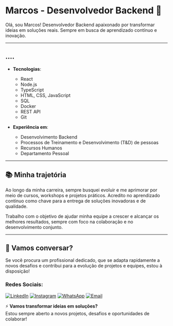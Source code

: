 # Marcos - Desenvolvedor Backend 🚀

Olá, sou Marcos! Desenvolvedor Backend apaixonado por transformar ideias em soluções reais. Sempre em busca de aprendizado contínuo e inovação.

---

## ....
- **Tecnologias**:  
  - React
  - Node.js
  - TypeScript
  - HTML, CSS, JavaScript
  - SQL
  - Docker
  - REST API
  - Git

- **Experiência em**:  
  - Desenvolvimento Backend
  - Processos de Treinamento e Desenvolvimento (T&D) de pessoas
  - Recursos Humanos
  - Departamento Pessoal

---

## 📚 Minha trajetória

Ao longo da minha carreira, sempre busquei evoluir e me aprimorar por meio de cursos, workshops e projetos práticos. Acredito no aprendizado contínuo como chave para a entrega de soluções inovadoras e de qualidade.

Trabalho com o objetivo de ajudar minha equipe a crescer e alcançar os melhores resultados, sempre com foco na colaboração e no desenvolvimento conjunto.

---

## 🤝 Vamos conversar?

Se você procura um profissional dedicado, que se adapta rapidamente a novos desafios e contribui para a evolução de projetos e equipes, estou à disposição!

### Redes Sociais:

[![LinkedIn](https://img.shields.io/badge/LinkedIn-%230077B5?style=for-the-badge&logo=linkedin&logoColor=white)](https://www.linkedin.com/in/marvinisantana)
[![Instagram](https://img.shields.io/badge/Instagram-%23E4405F?style=for-the-badge&logo=instagram&logoColor=white)](https://www.instagram.com/vini.santanx)
[![WhatsApp](https://img.shields.io/badge/WhatsApp-%238B9B36?style=for-the-badge&logo=whatsapp&logoColor=white)](https://wa.me/71985125048)
[![Email](https://img.shields.io/badge/Email-%23D14836?style=for-the-badge&logo=gmail&logoColor=white)](mailto:marcosdev.working@gmail.com)

⚡ **Vamos transformar ideias em soluções?**  
Estou sempre aberto a novos projetos, desafios e oportunidades de colaborar!

